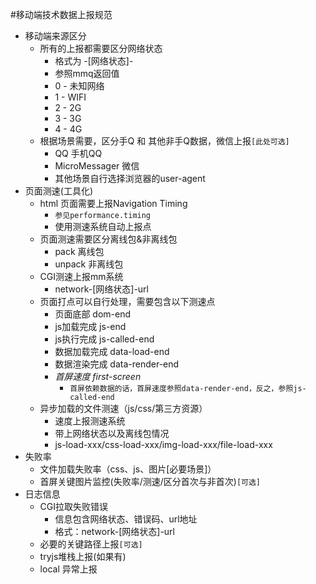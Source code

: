 #移动端技术数据上报规范
+	移动端来源区分
	+	所有的上报都需要区分网络状态
		+	格式为 -[网络状态]-
		+	参照mmq返回值
		+	0 - 未知网络
		+	1 - WIFI
		+	2 - 2G
		+	3 - 3G
		+	4 - 4G
	+	根据场景需要，区分手Q 和 其他非手Q数据，微信上报`[此处可选]`
		+	QQ 手机QQ
		+ MicroMessager 微信
		+ 其他场景自行选择浏览器的user-agent
+	页面测速(工具化)
	+	html 页面需要上报Navigation Timing
		+	`参见performance.timing`
		+	使用测速系统自动上报点
	+	页面测速需要区分离线包&非离线包
		+	pack 离线包
		+	unpack 非离线包
	+	CGI测速上报mm系统
		+	network-[网络状态]-url
	+	页面打点可以自行处理，需要包含以下测速点
		+	页面底部 dom-end
		+	js加载完成 js-end
		+	js执行完成 js-called-end
		+	数据加载完成 data-load-end
		+	数据渲染完成 data-render-end
		+	*首屏速度 first-screen*
			+	`首屏依赖数据的话，首屏速度参照data-render-end，反之，参照js-called-end`
	+	异步加载的文件测速（js/css/第三方资源）
		+	速度上报测速系统
		+	带上网络状态以及离线包情况
		+	js-load-xxx/css-load-xxx/img-load-xxx/file-load-xxx
+	失败率
	+	文件加载失败率（css、js、图片[必要场景]）	
	+	首屏关键图片监控(失败率/测速/区分首次与非首次)`[可选]`
+	日志信息
	+	CGI拉取失败错误
		+	信息包含网络状态、错误码、url地址
		+	格式：network-[网络状态]-url
	+	必要的关键路径上报`[可选]`
	+	tryjs堆栈上报(如果有)
	+	local 异常上报